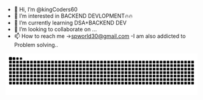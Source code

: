 - 👋 Hi, I’m @kingCoders60
- 👀 I’m interested in BACKEND DEVLOPMENT🔥🔥
- 🌱 I’m currently learning DSA+BACKEND DEV
- 💞️ I’m looking to collaborate on ...
- 📫 How to reach me ->spworld30@gmail.com
-I am also addicted to Problem solving..

![snake gif](https://github.com/kingCoders60/kingCoders60/blob/output/github-snake-dark.svg)
<!---
kingCoders60/kingCoders60 is a ✨ special ✨ repository because its `README.md` (this file) appears on your GitHub profile.
You can click the Preview link to take a look at your changes.
--->
